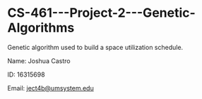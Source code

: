 # CS-461---Project-2---Genetic-Algorithms
Genetic algorithm used to build a space utilization schedule.


Name: Joshua Castro

ID: 16315698

Email: ject4b@umsystem.edu
